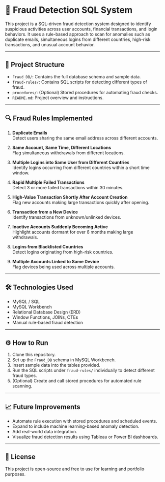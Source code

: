 # 🚨 Fraud Detection SQL System

This project is a SQL-driven fraud detection system designed to identify suspicious activities across user accounts, financial transactions, and login behaviors. It uses a rule-based approach to scan for anomalies such as duplicate emails, simultaneous logins from different countries, high-risk transactions, and unusual account behavior.

---

## 📁 Project Structure
- `Fraud_DB/`: Contains the full database schema and sample data.
- `fraud-rules/`: Contains SQL scripts for detecting different types of fraud.
- `procedures/`: (Optional) Stored procedures for automating fraud checks.
- `README.md`: Project overview and instructions.

---

## 🔍 Fraud Rules Implemented
1. **Duplicate Emails**  
   Detect users sharing the same email address across different accounts.

2. **Same Account, Same Time, Different Locations**  
   Flag simultaneous withdrawals from different locations.

3. **Multiple Logins into Same User from Different Countries**  
   Identify logins occurring from different countries within a short time window.

4. **Rapid Multiple Failed Transactions**  
   Detect 3 or more failed transactions within 30 minutes.

5. **High-Value Transaction Shortly After Account Creation**  
   Flag new accounts making large transactions quickly after opening.

6. **Transaction from a New Device**  
   Identify transactions from unknown/unlinked devices.

7. **Inactive Accounts Suddenly Becoming Active**  
   Highlight accounts dormant for over 6 months making large withdrawals.

8. **Logins from Blacklisted Countries**  
   Detect logins originating from high-risk countries.

9. **Multiple Accounts Linked to Same Device**  
   Flag devices being used across multiple accounts.

---

## 🛠️ Technologies Used
- MySQL / SQL
- MySQL Workbench
- Relational Database Design (ERD)
- Window Functions, JOINs, CTEs
- Manual rule-based fraud detection

---

## ⚙️ How to Run
1. Clone this repository.
2. Set up the `Fraud_DB` schema in MySQL Workbench.
3. Insert sample data into the tables provided.
4. Run the SQL scripts under `fraud-rules/` individually to detect different fraud types.
5. (Optional) Create and call stored procedures for automated rule scanning.

---

## 📈 Future Improvements
- Automate rule execution with stored procedures and scheduled events.
- Expand to include machine learning-based anomaly detection.
- Add real-world data integration.
- Visualize fraud detection results using Tableau or Power BI dashboards.

---

## 📄 License
This project is open-source and free to use for learning and portfolio purposes.
